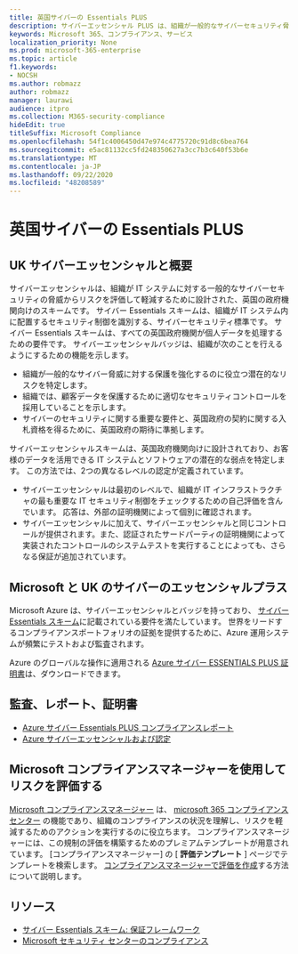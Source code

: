 ```yaml
---
title: 英国サイバーの Essentials PLUS
description: サイバーエッセンシャル PLUS は、組織が一般的なサイバーセキュリティ脅威から保護することを支援する英国政府定義スキームです。
keywords: Microsoft 365、コンプライアンス、サービス
localization_priority: None
ms.prod: microsoft-365-enterprise
ms.topic: article
f1.keywords:
- NOCSH
ms.author: robmazz
author: robmazz
manager: laurawi
audience: itpro
ms.collection: M365-security-compliance
hideEdit: true
titleSuffix: Microsoft Compliance
ms.openlocfilehash: 54f1c4006450d47e974c4775720c91d8c6bea764
ms.sourcegitcommit: e5ac81132cc5fd248350627a3cc7b3c640f53b6e
ms.translationtype: MT
ms.contentlocale: ja-JP
ms.lasthandoff: 09/22/2020
ms.locfileid: "48208589"
---
```

# <a name="united-kingdom-cyber-essentials-plus"></a>英国サイバーの Essentials PLUS

## <a name="uk-cyber-essentials-plus-overview"></a>UK サイバーエッセンシャルと概要

サイバーエッセンシャルは、組織が IT システムに対する一般的なサイバーセキュリティの脅威からリスクを評価して軽減するために設計された、英国の政府機関向けのスキームです。 サイバー Essentials スキームは、組織が IT システム内に配置するセキュリティ制御を識別する、サイバーセキュリティ標準です。 サイバー Essentials スキームは、すべての英国政府機関が個人データを処理するための要件です。 サイバーエッセンシャルバッジは、組織が次のことを行えるようにするための機能を示します。

- 組織が一般的なサイバー脅威に対する保護を強化するのに役立つ潜在的なリスクを特定します。
- 組織では、顧客データを保護するために適切なセキュリティコントロールを採用していることを示します。
- サイバーのセキュリティに関する重要な要件と、英国政府の契約に関する入札資格を得るために、英国政府の期待に準拠します。

サイバーエッセンシャルスキームは、英国政府機関向けに設計されており、お客様のデータを活用できる IT システムとソフトウェアの潜在的な弱点を特定します。 この方法では、2つの異なるレベルの認定が定義されています。

- サイバーエッセンシャルは最初のレベルで、組織が IT インフラストラクチャの最も重要な IT セキュリティ制御をチェックするための自己評価を含んでいます。 応答は、外部の証明機関によって個別に確認されます。
- サイバーエッセンシャルに加えて、サイバーエッセンシャルと同じコントロールが提供されます。また、認証されたサードパーティの証明機関によって実装されたコントロールのシステムテストを実行することによっても、さらなる保証が追加されています。

## <a name="microsoft-and-uk-cyber-essentials-plus"></a>Microsoft と UK のサイバーのエッセンシャルプラス

Microsoft Azure は、サイバーエッセンシャルとバッジを持っており、 [サイバー Essentials スキーム](https://go.microsoft.com/fwlink/p/?linkid=2099398)に記載されている要件を満たしています。 世界をリードするコンプライアンスポートフォリオの証拠を提供するために、Azure 運用システムが頻繁にテストおよび監査されます。

Azure のグローバルな操作に適用される [Azure サイバー ESSENTIALS PLUS 証明書](https://aka.ms/AzureCyberEPlusCert)は、ダウンロードできます。

## <a name="audits-reports-and-certificates"></a>監査、レポート、証明書

- [Azure サイバー Essentials PLUS コンプライアンスレポート](https://aka.ms/AzureCyberEPlusReport)
- [Azure サイバーエッセンシャルおよび認定](https://aka.ms/AzureCyberEPlusCert)

## <a name="use-microsoft-compliance-manager-to-assess-your-risk"></a>Microsoft コンプライアンスマネージャーを使用してリスクを評価する

[Microsoft コンプライアンスマネージャー](compliance-manager.md) は、 [microsoft 365 コンプライアンスセンター](microsoft-365-compliance-center.md) の機能であり、組織のコンプライアンスの状況を理解し、リスクを軽減するためのアクションを実行するのに役立ちます。 コンプライアンスマネージャーには、この規制の評価を構築するためのプレミアムテンプレートが用意されています。 [コンプライアンスマネージャー] の [ **評価テンプレート** ] ページでテンプレートを検索します。 [コンプライアンスマネージャーで評価を作成](compliance-manager-assessments.md)する方法について説明します。

## <a name="resources"></a>リソース

- [サイバー Essentials スキーム: 保証フレームワーク](https://www.cyberaware.gov.uk/cyberessentials/files/assurance-framework.pdf)
- [Microsoft セキュリティ センターのコンプライアンス](https://www.microsoft.com/trust-center/compliance/compliance-overview)
